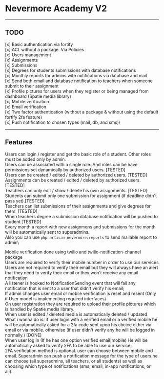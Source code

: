 # Nevermore Academy V2

---

## TODO

[x] Basic authentication via fortify\
[x] ACL without a package. Via Policies\
[x] Users management\
[x] Assignments\
[x] Submissions\
[x] Degrees for students submissions with database notifications\
[x] Monthly reports for admins with notifications via database and mail\
[x] Send both email and database notification to teachers when someone submit to their assignment\
[x] Profile pictures for users when they register or being managed from dashboard (Spatie media library)\
[x] Mobile verification\
[x] Email verification\
[x] Two factor authentication (without a package & without using the default fortify 2fa feature)\
[x] Push notification to chosen types (mail, db, and sms)\

---

## Features

Users can login / register and get the basic role of a student. Other roles must be added only by admin.\
Users can be associated with a single role. And roles can be have permissions set dynamically by authorized users. [TESTED]\
Users can be created / edited / deleted by authorized users. [TESTED]\
Assignments can be created / edited / deleted by authorized users. [TESTED]\
Teachers can only edit / show / delete his own assignments. [TESTED]\
Students can submit only one submission for assignment (if deadline didn't pass yet).[TESTED]\
Teachers can list submissions of their assignments and give degrees for them. [TESTED]\
When teachers degree a submission database notification will be pushed to student.[TESTED]\
Every month a report with new assignmens and submissions for the month will be automatically sent to superadmins.\
Also you can use `php artisan nevermore:reports` to send mailable report to admin\

Mobile verification done using twilio and twilio-notification-channel package\
Users are required to verify their mobile number in order to use our services\
Users are not required to verify their email but they will always have an alert that they need to verify their email or they won't receive any email notification\
A listener is hooked to NotificationSending event that will fail any notification that is sent to a user that didn't verify his email;\
If admin changes user email or mobile verification is reset and resent (Only if User model is implementing required interfaces)\
On user registration they are required to upload their profile pictures which is handled by Spatie media library.\
When user is edited / deleted media is automatically deleted / updated\
What i wanna do is: if user login with a verified email or a verified mobile he will be automatically asked for a 2fa code sent upon his choice either via email or via mobile. otherwise (if user didn't verify any he will be logged in normally.) [DONE]\
When user log in (If he has one option verified email|mobile) He will be automatically asked to verify 2FA to be able to use our service.\
2FA verification method is optional. user can choose between mobile and email.
Superadmin can push a notification message for the type of users he can choose (all superadmins, all teachers, or all students) as well as choosing which type of notifications (sms, email, in-app notifications, or all).
